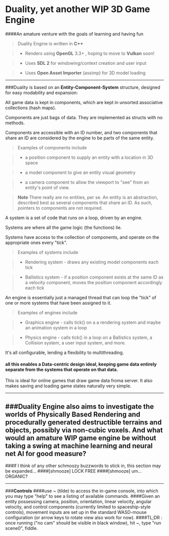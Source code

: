 # Duality, yet another WIP 3D Game Engine
####An amature venture with the goals of learning and having fun

> Duality Engine is written in **C++**

> - Renders using **OpenGL** 3.3+ , hoping to move to **Vulkan** soon!

> - Uses **SDL 2** for windowing/context creation and user input

> - Uses **Open Asset Importer** (assimp) for 3D model loading

----------
###Duality is based on an **Entity-Component-System** structure, designed for easy modability and expansion:

All game data is kept in components, which are kept in unsorted associative collections (hash maps).

Components are just bags of data. They are implemented as structs with no methods.

Components are accessible with an ID number, and two components that share an ID are considered by the engine to be parts of the same entity.
	
> Examples of components include

> - a position component to supply an entity with a location in 3D space

> - a model component to give an entity visual geometry

> - a camera component to allow the viewport to "see" from an entity's point of view.

> **Note** 
> There really are no entities, per se. An entity is an abstraction, described best as several components that share an ID. As such, pointers to components are not required.

A system is a set of code that runs on a loop, driven by an engine.

Systems are where all the game logic (the functions) lie.

Systems have access to the collection of components, and operate on the appropriate ones	every "tick".

> Examples of systems include

> - Rendering system - draws any existing model components each tick

> - Ballistics system - if a position component exists at the same ID as a velocity component, moves the position component accordingly each tick

An engine is essentially just a managed thread that can loop the "tick" of one or more	systems that have been assigned to it.

> Examples of engines include

> - Graphics engine - calls tick() on a a rendering system and maybe an animation system in a loop

> - Physics engine - calls tick() in a loop on a Ballistics system, a Collision system, a user input system, and more.

It's all configurable, lending a flexibility to multithreading.
#### all this enables a **Data-centric** design ideal, keeping game data entirely separate from the systems that operate on that data.
This is ideal for online games that draw game data froma server.
It also makes saving and loading game states naturally very simple.

----------
###Duality Engine also aims to investigate the worlds of **Physically Based Rendering** and procedurally generated destructible terrains and objects, possibly via **non-cubic voxels.** And what would an amature WIP game engine be without taking a swing at **machine learning** and **neural net AI** for good measure?
----------
###If I think of any other schmoozy buzzwords to stick in, this section may be expanded...
####[shmooze] LOCK FREE
####[shmooze] um... ORGANIC?

_____________________
###**Controls**
####use  ~  (tilde) to access the in-game console, into which you may type "help" to see a listing of available commands.
####Given an entity possessing camera, position, orientation, linear velocity, angular velocity, and control components (currently limited to spaceship-style controls), movement inputs are set up in the standard WASD-mouse configuration (or arrow keys to rotate view also work for now).
####TL;DR : once running ("no cam" should be visible in black window), hit ~, type "run scene0", fiddle.

